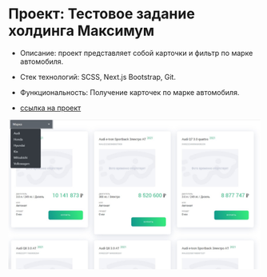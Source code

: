 # Проект: Тестовое задание холдинга Максимум

+ Описание: проект представляет собой карточки и фильтр по марке автомобиля.
+ Стек технологий: SCSS, Next.js Bootstrap, Git.
+ Функциональность: Получение карточек по марке автомобиля.

+ [ссылка на проект](https://github.com/Synkov2102/maximum-testing)

![Скриншот приложения](/imgs/maximum-testing.jpg)